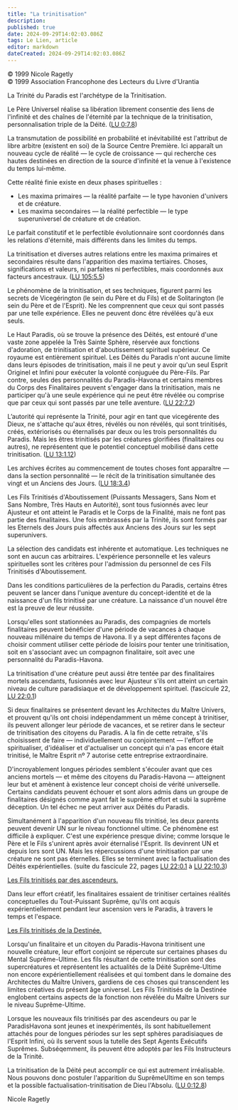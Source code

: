 ```yaml
---
title: "La trinitisation"
description: 
published: true
date: 2024-09-29T14:02:03.086Z
tags: Le Lien, article
editor: markdown
dateCreated: 2024-09-29T14:02:03.086Z
---
```


<p class="v-card v-sheet theme--light grey lighten-3 px-2">© 1999 Nicole Ragetly<br>© 1999 Association Francophone des Lecteurs du Livre d'Urantia</p>

La Trinité du Paradis est l'archétype de la Trinitisation.

Le Père Universel réalise sa libération librement consentie des liens de l'infinité et des chaînes de l'éternité par la technique de la trinitisation, personnalisation triple de la Déité. ([LU 0:7.8](/fr/The_Urantia_Book/0#p7_8))

La transmutation de possibilité en probabilité et inévitabilité est l'attribut de libre arbitre (existent en soi) de la Source Centre Première. Ici apparaît un nouveau cycle de réalité — le cycle de croissance — qui recherche ces hautes destinées en direction de la source d'infinité et la venue à l'existence du temps lui-même.

Cette réalité finie existe en deux phases spirituelles :

- Les maxima primaires — la réalité parfaite — le type havonien d'univers et de créature.
- Les maxima secondaires — la réalité perfectible — le type superuniversel de créature et de création.

Le parfait constitutif et le perfectible évolutionnaire sont coordonnés dans les relations d'éternité, mais différents dans les limites du temps.

La trinitisation et diverses autres relations entre les maxima primaires et secondaires résulte dans l'apparition des maxima tertiaires. Choses, significations et valeurs, ni parfaites ni perfectibles, mais coordonnés aux facteurs ancestraux. ([LU 105:5.5](/fr/The_Urantia_Book/105#p5_5))

Le phénomène de la trinitisation, et ses techniques, figurent parmi les secrets de Vicegérington (le sein du Père et du Fils) et de Solitarington (le sein du Père et de l'Esprit). Ne les comprennent que ceux qui sont passés par une telle expérience. Elles ne peuvent donc être révélées qu'à eux seuls.

Le Haut Paradis, où se trouve la présence des Déités, est entouré d'une vaste zone appelée la Très Sainte Sphère, réservée aux fonctions d'adoration, de trinitisation et d'aboutissement spirituel supérieur. Ce royaume est entièrement spirituel. Les Déités du Paradis n'ont aucune limite dans leurs épisodes de trinitisation, mais il ne peut y avoir qu'un seul Esprit Originel et Infini pour exécuter la volonté conjuguée du Père-Fils. Par contre, seules des personnalités du Paradis-Havona et certains membres du Corps des Finalitaires peuvent s'engager dans la trinitisation, mais ne participer qu'à une seule expérience qui ne peut être révélée ou comprise que par ceux qui sont passés par une telle aventure. ([LU 22:7.2](/fr/The_Urantia_Book/22#p7_2))

L’autorité qui représente la Trinité, pour agir en tant que vicegérente des Dieux, ne s'attache qu'aux êtres, révélés ou non révélés, qui sont trinitisés, créés, extériorisés ou éternalisés par deux ou les trois personnalités du Paradis. Mais les êtres trinitisés par les créatures glorifiées (finalitaires ou autres), ne représentent que le potentiel conceptuel mobilisé dans cette trinitisation. ([LU 13:1.12](/fr/The_Urantia_Book/13#p1_12))

Les archives écrites au commencement de toutes choses font apparaître — dans la section personnalité — le récit de la trinitisation simultanée des vingt et un Anciens des Jours. ([LU 18:3.4](/fr/The_Urantia_Book/18#p3_4))

Les Fils Trinitisés d'Aboutissement (Puissants Messagers, Sans Nom et Sans Nombre, Très Hauts en Autorité), sont tous fusionnés avec leur Ajusteur et ont atteint le Paradis et le Corps de la Finalité, mais ne font pas partie des finalitaires. Une fois embrassés par la Trinité, ils sont formés par les Eternels des Jours puis affectés aux Anciens des Jours sur les sept superunivers.

La sélection des candidats est inhérente et automatique. Les techniques ne sont en aucun cas arbitraires. L'expérience personnelle et les valeurs spirituelles sont les critères pour l'admission du personnel de ces Fils Trinitisés d'Aboutissement.

Dans les conditions particulières de la perfection du Paradis, certains êtres peuvent se lancer dans l'unique aventure du concept-identité et de la naissance d'un fils trinitisé par une créature. La naissance d'un nouvel être est la preuve de leur réussite.

Lorsqu'elles sont stationnées au Paradis, des compagnies de mortels finalitaires peuvent bénéficier d'une période de vacances à chaque nouveau millénaire du temps de Havona. Il y a sept différentes façons de choisir comment utiliser cette période de loisirs pour tenter une trinitisation, soit en s'associant avec un compagnon finalitaire, soit avec une personnalité du Paradis-Havona.

La trinitisation d'une créature peut aussi être tentée par des finalitaires mortels ascendants, fusionnés avec leur Ajusteur s'ils ont atteint un certain niveau de culture paradisiaque et de développement spirituel. (fascicule 22, [LU 22:0.1](/fr/The_Urantia_Book/22#p0_1))

Si deux finalitaires se présentent devant les Architectes du Maître Univers, et prouvent qu'ils ont choisi indépendamment un même concept à trinitiser, ils peuvent allonger leur période de vacances, et se retirer dans le secteur de trinitisation des citoyens du Paradis. A la fin de cette retraite, s'ils choisissent de faire — individuellement ou conjointement — l'effort de spiritualiser, d'idéaliser et d'actualiser un concept qui n'a pas encore était trinitisé, le Maître Esprit nº 7 autorise cette entreprise extraordinaire.

D'incroyablement longues périodes semblent s'écouler avant que ces anciens mortels — et même des citoyens du Paradis-Havona — atteignent leur but et amènent à existence leur concept choisi de vérité universelle. Certains candidats peuvent échouer et sont alors admis dans un groupe de finalitaires désignés comme ayant fait le suprême effort et subi la suprême déception. Un tel échec ne peut arriver aux Déités du Paradis.

Simultanément à l'apparition d'un nouveau fils trinitisé, les deux parents peuvent devenir UN sur le niveau fonctionnel ultime. Ce phénomène est difficile à expliquer. C'est une expérience presque divine; comme lorsque le Père et le Fils s'unirent après avoir éternalisé l'Esprit. Ils devinrent UN et depuis lors sont UN. Mais les répercussions d'une trinitisation par une créature ne sont pas éternelles. Elles se terminent avec la factualisation des Déités expérientielles. (suite du fascicule 22, pages [LU 22:0.1](/fr/The_Urantia_Book/22#p0_1) à [LU 22:10.3](/fr/The_Urantia_Book/22#p10_3))

<ins>Les Fils trinitisés par des ascendeurs.</ins>

Dans leur effort créatif, les finalitaires essaient de trinitiser certaines réalités conceptuelles du Tout-Puissant Suprême, qu'ils ont acquis expérientiellement pendant leur ascension vers le Paradis, à travers le temps et l'espace.

<ins>Les Fils trinitisés de la Destinée.</ins>

Lorsqu'un finalitaire et un citoyen du Paradis-Havona trinitisent une nouvelle créature, leur effort conjoint se répercute sur certaines phases du Mental Suprême-Ultime. Les fils résultant de cette trinitisation sont des supercréatures et représentent les actualités de la Déité Suprême-Ultime non encore expérientiellement réalisées et qui tombent dans le domaine des Architectes du Maître Univers, gardiens de ces choses qui transcendent les limites créatives du présent âge universel. Les Fils Trinitisés de la Destinée englobent certains aspects de la fonction non révélée du Maître Univers sur le niveau Suprême-Ultime.

Lorsque les nouveaux fils trinitisés par des ascendeurs ou par le ParadisHavona sont jeunes et inexpérimentés, ils sont habituellement attachés pour de longues périodes sur les sept sphères paradisiaques de l'Esprit Infini, où ils servent sous la tutelle des Sept Agents Exécutifs Suprêmes. Subséqemment, ils peuvent être adoptés par les Fils Instructeurs de la Trinité.

La trinitisation de la Déité peut accomplir ce qui est autrement irréalisable. Nous pouvons donc postuler l'apparition du SuprêmeUltime en son temps et la possible factualisation-trinitisation de Dieu l'Absolu. ([LU 0:12.8](/fr/The_Urantia_Book/0#p12_8))

Nicole Ragetly